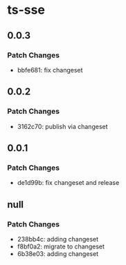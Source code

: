 # ts-sse

## 0.0.3

### Patch Changes

- bbfe681: fix changeset

## 0.0.2

### Patch Changes

- 3162c70: publish via changeset

## 0.0.1

### Patch Changes

- de1d99b: fix changeset and release

## null

### Patch Changes

- 238bb4c: adding changeset
- f8bf0a2: migrate to changeset
- 6b38e03: adding changeset
